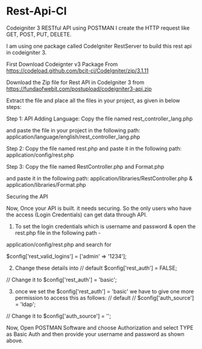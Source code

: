 # Rest-Api-CI
Codeigniter 3 RESTful API using POSTMAN
I create the HTTP request like GET, POST, PUT, DELETE.

I am using one package called CodeIgniter RestServer to build this rest api in codeigniter 3.

First Download Codeignter v3 Package From https://codeload.github.com/bcit-ci/CodeIgniter/zip/3.1.11

Download the Zip file for Rest API in CodeIgniter 3 from https://fundaofwebit.com/postupload/codeigniter3-api.zip

Extract the file and place all the files in your project, as given in below steps:

Step 1: API Adding Language: Copy the file named rest_controller_lang.php 

and paste the file in your project in the following path: application/language/english/rest_controller_lang.php 

Step 2: Copy the file named rest.php and paste it in the following path: application/config/rest.php

Step 3: Copy the file named RestController.php and Format.php 

and paste it in the following path: application/libraries/RestController.php & application/libraries/Format.php

Securing the API

Now, Once your API is built. it needs securing. So the only users who have the access (Login Credentials) can get data through API.

1. To set the login credentials which is username and password & open the rest.php file in the following path -  

application/config/rest.php and search for 

$config['rest_valid_logins'] = ['admin' => '1234'];

2. Change these details into 
// default
$config['rest_auth'] = FALSE;

// Change it to
$config['rest_auth'] = 'basic';

3. once we set the $config['rest_auth'] = 'basic' we have to give one more permission to access this as follows:
// default
// $config['auth_source'] = 'ldap';

// Change it to
$config['auth_source'] = '';

Now, Open POSTMAN Software and choose Authorization and select TYPE as Basic Auth and then provide your username and password as shown above.

